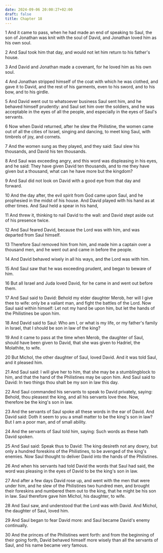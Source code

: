 ```yaml
---
date: 2024-09-06 20:00:27+02:00
draft: false
title: Chapter 18
---
```




1 And it came to pass, when he had made an end of speaking to Saul, the son of Jonathan was knit with the soul of David, and Jonathan loved him as his own soul.

2 And Saul took him that day, and would not let him return to his father's house.

3 And David and Jonathan made a covenant, for he loved him as his own soul.

4 And Jonathan stripped himself of the coat with which he was clothed, and gave it to David, and the rest of his garments, even to his sword, and to his bow, and to his girdle.

5 And David went out to whatsoever business Saul sent him, and he behaved himself prudently: and Saul set him over the soldiers, and he was acceptable in the eyes of all the people, and especially in the eyes of Saul's servants.

6 Now when David returned, after he slew the Philistine, the women came out of all the cities of Israel, singing and dancing, to meet king Saul, with timbrels of joy, and cornets.

7 And the women sung as they played, and they said: Saul slew his thousands, and David his ten thousands.

8 And Saul was exceeding angry, and this word was displeasing in his eyes, and he said: They have given David ten thousands, and to me they have given but a thousand, what can he have more but the kingdom?

9 And Saul did not look on David with a good eye from that day and forward.

10 And the day after, the evil spirit from God came upon Saul, and he prophesied in the midst of his house. And David played with his hand as at other times. And Saul held a spear in his hand,

11 And threw it, thinking to nail David to the wall: and David stept aside out of his presence twice.

12 And Saul feared David, because the Lord was with him, and was departed from Saul himself.

13 Therefore Saul removed him from him, and made him a captain over a thousand men, and he went out and came in before the people.

14 And David behaved wisely in all his ways, and the Lord was with him.

15 And Saul saw that he was exceeding prudent, and began to beware of him.

16 But all Israel and Juda loved David, for he came in and went out before them.

17 And Saul said to David: Behold my elder daughter Merob, her will I give thee to wife: only be a valiant man, and fight the battles of the Lord. Now Saul said within himself: Let not my hand be upon him, but let the hands of the Philistines be upon him.

18 And David said to Saul: Who am I, or what is my life, or my father's family in Israel, that I should be son in law of the king?

19 And it came to pass at the time when Merob, the daughter of Saul, should have been given to David, that she was given to Hadriel, the Molathite, to wife.

20 But Michol, the other daughter of Saul, loved David. And it was told Saul, and it pleased him.

21 And Saul said: I will give her to him, that she may be a stumblingblock to him, and that the hand of the Philistines may be upon him. And Saul said to David: In two things thou shalt be my son in law this day.

22 And Saul commanded his servants to speak to David privately, saying: Behold, thou pleasest the king, and all his servants love thee. Now, therefore be the king's son in law.

23 And the servants of Saul spoke all these words in the ear of David. And David said: Doth it seem to you a small matter to be the king's son in law? But I am a poor man, and of small ability.

24 And the servants of Saul told him, saying: Such words as these hath David spoken.

25 And Saul said: Speak thus to David: The king desireth not any dowry, but only a hundred foreskins of the Philistines, to be avenged of the king's enemies. Now Saul thought to deliver David into the hands of the Philistines.

26 And when his servants had told David the words that Saul had said, the word was pleasing in the eyes of David to be the king's son in law.

27 And after a few days David rose up, and went with the men that were under him, and he slew of the Philistines two hundred men, and brought their foreskins and numbered them out to the king, that he might be his son in law. Saul therefore gave him Michol, his daughter, to wife.

28 And Saul saw, and understood that the Lord was with David. And Michol, the daughter of Saul, loved him.

29 And Saul began to fear David more: and Saul became David's enemy continually.

30 And the princes of the Philistines went forth: and from the beginning of their going forth, David behaved himself more wisely than all the servants of Saul, and his name became very famous.

